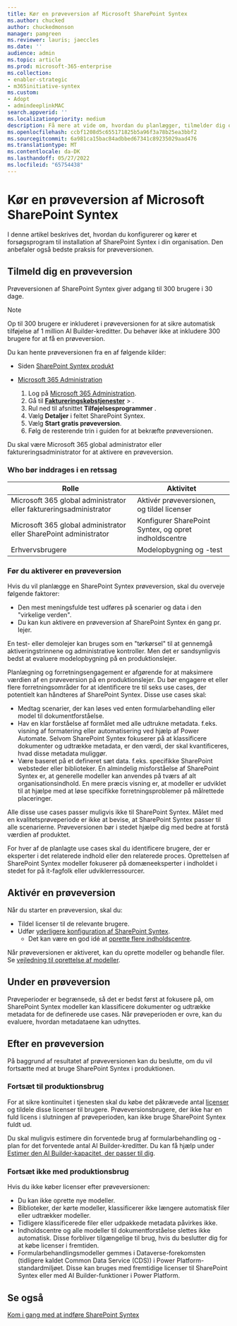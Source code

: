 ```yaml
---
title: Kør en prøveversion af Microsoft SharePoint Syntex
ms.author: chucked
author: chuckedmonson
manager: pamgreen
ms.reviewer: lauris; jaeccles
ms.date: ''
audience: admin
ms.topic: article
ms.prod: microsoft-365-enterprise
ms.collection:
- enabler-strategic
- m365initiative-syntex
ms.custom:
- Adopt
- admindeeplinkMAC
search.appverid: ''
ms.localizationpriority: medium
description: Få mere at vide om, hvordan du planlægger, tilmelder dig og kører et prøvepilotprogram til SharePoint Syntex i din organisation.
ms.openlocfilehash: ccbf1208d5c655171825b5a96f3a78b25ea3bbf2
ms.sourcegitcommit: 6a981ca15bac84adbbed67341c89235029aad476
ms.translationtype: MT
ms.contentlocale: da-DK
ms.lasthandoff: 05/27/2022
ms.locfileid: "65754438"
---
```

# <a name="run-a-trial-of-microsoft-sharepoint-syntex"></a>Kør en prøveversion af Microsoft SharePoint Syntex

I denne artikel beskrives det, hvordan du konfigurerer og kører et forsøgsprogram til installation af SharePoint Syntex i din organisation. Den anbefaler også bedste praksis for prøveversionen.

## <a name="sign-up-for-a-trial"></a>Tilmeld dig en prøveversion

Prøveversionen af SharePoint Syntex giver adgang til 300 brugere i 30 dage.

> [!NOTE]
> Op til 300 brugere er inkluderet i prøveversionen for at sikre automatisk tilføjelse af 1 million AI Builder-kreditter. Du behøver ikke at inkludere 300 brugere for at få en prøveversion.

Du kan hente prøveversionen fra en af følgende kilder:

- Siden [SharePoint Syntex produkt](https://www.microsoft.com/microsoft-365/enterprise/sharepoint-syntex?activetab=pivot:overviewtab)

- [Microsoft 365 Administration](https://admin.microsoft.com)
    1. Log på [Microsoft 365 Administration](https://admin.microsoft.com).
    2. Gå til <a href="https://go.microsoft.com/fwlink/p/?linkid=868433" target="_blank">**Faktureringskøbstjenester**</a> > .
    3. Rul ned til afsnittet **Tilføjelsesprogrammer** .
    4. Vælg **Detaljer** i feltet SharePoint Syntex.
    5. Vælg **Start gratis prøveversion**.
    6. Følg de resterende trin i guiden for at bekræfte prøveversionen.

Du skal være Microsoft 365 global administrator eller faktureringsadministrator for at aktivere en prøveversion.

### <a name="who-should-be-involved-in-a-trial"></a>Who bør inddrages i en retssag

|Rolle|Aktivitet|
|---|---|
|Microsoft 365 global administrator eller faktureringsadministrator|Aktivér prøveversionen, og tildel licenser|
|Microsoft 365 global administrator eller SharePoint administrator|Konfigurer SharePoint Syntex, og opret indholdscentre|
|Erhvervsbrugere|Modelopbygning og -test|

### <a name="before-you-activate-a-trial"></a>Før du aktiverer en prøveversion

Hvis du vil planlægge en SharePoint Syntex prøveversion, skal du overveje følgende faktorer:

- Den mest meningsfulde test udføres på scenarier og data i den "virkelige verden".
- Du kan kun aktivere en prøveversion af SharePoint Syntex én gang pr. lejer.

En test- eller demolejer kan bruges som en "tørkørsel" til at gennemgå aktiveringstrinnene og administrative kontroller. Men det er sandsynligvis bedst at evaluere modelopbygning på en produktionslejer.

Planlægning og forretningsengagement er afgørende for at maksimere værdien af en prøveversion på en produktionslejer. Du bør engagere et eller flere forretningsområder for at identificere tre til seks use cases, der potentielt kan håndteres af SharePoint Syntex. Disse use cases skal:

- Medtag scenarier, der kan løses ved enten formularbehandling eller model til dokumentforståelse.
- Hav en klar forståelse af formålet med alle udtrukne metadata. f.eks. visning af formatering eller automatisering ved hjælp af Power Automate. Selvom SharePoint Syntex fokuserer på at klassificere dokumenter og udtrække metadata, er den værdi, der skal kvantificeres, hvad disse metadata muliggør.
- Være baseret på et defineret sæt data. f.eks. specifikke SharePoint websteder eller biblioteker. En almindelig misforståelse af SharePoint Syntex er, at generelle modeller kan anvendes på tværs af alt organisationsindhold. En mere præcis visning er, at modeller er udviklet til at hjælpe med at løse specifikke forretningsproblemer på målrettede placeringer.

Alle disse use cases passer muligvis ikke til SharePoint Syntex. Målet med en kvalitetsprøveperiode er ikke at bevise, at SharePoint Syntex passer til alle scenarierne. Prøveversionen bør i stedet hjælpe dig med bedre at forstå værdien af produktet.

For hver af de planlagte use cases skal du identificere brugere, der er eksperter i det relaterede indhold eller den relaterede proces. Oprettelsen af SharePoint Syntex modeller fokuserer på domæneeksperter i indholdet i stedet for på it-fagfolk eller udviklerressourcer.

## <a name="activate-a-trial"></a>Aktivér en prøveversion

Når du starter en prøveversion, skal du:

- Tildel licenser til de relevante brugere.
- Udfør [yderligere konfiguration af SharePoint Syntex](set-up-content-understanding.md).
  - Det kan være en god idé at [oprette flere indholdscentre](create-a-content-center.md).

Når prøveversionen er aktiveret, kan du oprette modeller og behandle filer. Se [vejledning til oprettelse af modeller](create-a-content-center.md).

## <a name="during-a-trial"></a>Under en prøveversion

Prøveperioder er begrænsede, så det er bedst først at fokusere på, om SharePoint Syntex modeller kan klassificere dokumenter og udtrække metadata for de definerede use cases. Når prøveperioden er ovre, kan du evaluere, hvordan metadataene kan udnyttes.

## <a name="after-a-trial"></a>Efter en prøveversion

På baggrund af resultatet af prøveversionen kan du beslutte, om du vil fortsætte med at bruge SharePoint Syntex i produktionen.

### <a name="proceed-to-production-use"></a>Fortsæt til produktionsbrug

For at sikre kontinuitet i tjenesten skal du købe det påkrævede antal [licenser](syntex-licensing.md) og tildele disse licenser til brugere. Prøveversionsbrugere, der ikke har en fuld licens i slutningen af prøveperioden, kan ikke bruge SharePoint Syntex fuldt ud.

Du skal muligvis estimere din forventede brug af formularbehandling og -plan for det forventede antal AI Builder-kreditter. Du kan få hjælp under [Estimer den AI Builder-kapacitet, der passer til dig](https://powerapps.microsoft.com/ai-builder-calculator/).

### <a name="dont-proceed-to-production-use"></a>Fortsæt ikke med produktionsbrug

Hvis du ikke køber licenser efter prøveversionen:

- Du kan ikke oprette nye modeller.
- Biblioteker, der kørte modeller, klassificerer ikke længere automatisk filer eller udtrækker modeller.
- Tidligere klassificerede filer eller udpakkede metadata påvirkes ikke.
- Indholdscentre og alle modeller til dokumentforståelse slettes ikke automatisk. Disse forbliver tilgængelige til brug, hvis du beslutter dig for at købe licenser i fremtiden.
- Formularbehandlingsmodeller gemmes i Dataverse-forekomsten (tidligere kaldet Common Data Service (CDS)) i Power Platform-standardmiljøet. Disse kan bruges med fremtidige licenser til SharePoint Syntex eller med AI Builder-funktioner i Power Platform.

## <a name="see-also"></a>Se også

[Kom i gang med at indføre SharePoint Syntex](adoption-getstarted.md)
